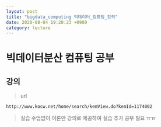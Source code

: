 ```yaml
---
layout: post
title: "bigdata_computing 빅데이터_컴퓨팅_강의"
date: 2020-08-04 19:20:23 +0900
category: lecture
---
```



# 빅데이터분산 컴퓨팅 공부

## 강의 

> url

```
http://www.kocw.net/home/search/kemView.do?kemId=1174002
```

> 실습 수업없이 이론만 강의로 제공하여 실습 추가 공부 필요 ㅠㅠ


